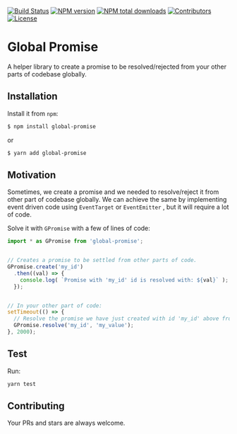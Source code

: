 [![Build Status](https://travis-ci.org/rousan/gpromise.svg?branch=develop)](https://travis-ci.org/rousan/gpromise)
[![NPM version](https://img.shields.io/npm/v/global-promise.svg)](https://www.npmjs.com/package/global-promise)
[![NPM total downloads](https://img.shields.io/npm/dt/global-promise.svg)](https://www.npmjs.com/package/global-promise)
[![Contributors](https://img.shields.io/github/contributors/rousan/gpromise.svg)](https://github.com/rousan/gpromise/graphs/contributors)
[![License](https://img.shields.io/github/license/rousan/gpromise.svg)](https://github.com/rousan/gpromise/blob/master/LICENSE)

# Global Promise

A helper library to create a promise to be resolved/rejected from your other parts of codebase globally.

## Installation

Install it from `npm`:

```bash
$ npm install global-promise
```

or

```bash
$ yarn add global-promise
```

## Motivation

Sometimes, we create a promise and we needed to resolve/reject it from other part of codebase globally.
We can achieve the same by implementing event driven code using `EventTarget` or `EventEmitter` , 
but it will require a lot of code.

Solve it with `GPromise` with a few of lines of code:

``` js
import * as GPromise from 'global-promise';


// Creates a promise to be settled from other parts of code.
GPromise.create('my_id')
  .then((val) => {
    console.log( `Promise with 'my_id' id is resolved with: ${val}` );
  });


// In your other part of code:
setTimeout(() => {
  // Resolve the promise we have just created with id 'my_id' above from other part of your codebase.
  GPromise.resolve('my_id', 'my_value');
}, 2000);
```

## Test

Run:

```sh
yarn test
```

## Contributing

Your PRs and stars are always welcome.
